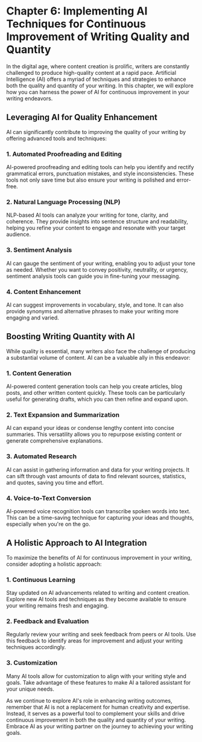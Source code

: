 Chapter 6: Implementing AI Techniques for Continuous Improvement of Writing Quality and Quantity
================================================================================================

In the digital age, where content creation is prolific, writers are constantly challenged to produce high-quality content at a rapid pace. Artificial Intelligence (AI) offers a myriad of techniques and strategies to enhance both the quality and quantity of your writing. In this chapter, we will explore how you can harness the power of AI for continuous improvement in your writing endeavors.

**Leveraging AI for Quality Enhancement**
-----------------------------------------

AI can significantly contribute to improving the quality of your writing by offering advanced tools and techniques:

### **1. Automated Proofreading and Editing**

AI-powered proofreading and editing tools can help you identify and rectify grammatical errors, punctuation mistakes, and style inconsistencies. These tools not only save time but also ensure your writing is polished and error-free.

### **2. Natural Language Processing (NLP)**

NLP-based AI tools can analyze your writing for tone, clarity, and coherence. They provide insights into sentence structure and readability, helping you refine your content to engage and resonate with your target audience.

### **3. Sentiment Analysis**

AI can gauge the sentiment of your writing, enabling you to adjust your tone as needed. Whether you want to convey positivity, neutrality, or urgency, sentiment analysis tools can guide you in fine-tuning your messaging.

### **4. Content Enhancement**

AI can suggest improvements in vocabulary, style, and tone. It can also provide synonyms and alternative phrases to make your writing more engaging and varied.

**Boosting Writing Quantity with AI**
-------------------------------------

While quality is essential, many writers also face the challenge of producing a substantial volume of content. AI can be a valuable ally in this endeavor:

### **1. Content Generation**

AI-powered content generation tools can help you create articles, blog posts, and other written content quickly. These tools can be particularly useful for generating drafts, which you can then refine and expand upon.

### **2. Text Expansion and Summarization**

AI can expand your ideas or condense lengthy content into concise summaries. This versatility allows you to repurpose existing content or generate comprehensive explanations.

### **3. Automated Research**

AI can assist in gathering information and data for your writing projects. It can sift through vast amounts of data to find relevant sources, statistics, and quotes, saving you time and effort.

### **4. Voice-to-Text Conversion**

AI-powered voice recognition tools can transcribe spoken words into text. This can be a time-saving technique for capturing your ideas and thoughts, especially when you're on the go.

**A Holistic Approach to AI Integration**
-----------------------------------------

To maximize the benefits of AI for continuous improvement in your writing, consider adopting a holistic approach:

### **1. Continuous Learning**

Stay updated on AI advancements related to writing and content creation. Explore new AI tools and techniques as they become available to ensure your writing remains fresh and engaging.

### **2. Feedback and Evaluation**

Regularly review your writing and seek feedback from peers or AI tools. Use this feedback to identify areas for improvement and adjust your writing techniques accordingly.

### **3. Customization**

Many AI tools allow for customization to align with your writing style and goals. Take advantage of these features to make AI a tailored assistant for your unique needs.

As we continue to explore AI's role in enhancing writing outcomes, remember that AI is not a replacement for human creativity and expertise. Instead, it serves as a powerful tool to complement your skills and drive continuous improvement in both the quality and quantity of your writing. Embrace AI as your writing partner on the journey to achieving your writing goals.
